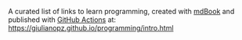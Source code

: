 A curated list of links to learn programming, created with [mdBook](https://rust-lang.github.io/mdBook/) and published with [GitHub Actions](https://github.com/rust-lang/mdBook/wiki/Automated-Deployment%3A-GitHub-Actions) at: 
https://giulianopz.github.io/programming/intro.html
